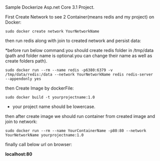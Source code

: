 Sample Dockerize Asp.net Core 3.1 Project.

First Create Network to see 2 Container(means redis and my project) on Docker:

<code>sudo docker create network YourNetworkName</code>

then run redis along with join to created network and persist data:

*before run below command.you should create redis folder in /tmp/data (path and folder name is optional.you can change their name as well as create folders path).

<code>sudo docker run --rm --name redis -p6380:6379 -v /tmp/data/redis:/data --network YourNetworkName redis redis-server --appendonly yes </code>

then Create Image by dockerFile:

<code>sudo docker build -t yourprojectname:1.0</code>
* your project name should be lowercase.

then after create image we should run container from created image and join to network:

<code>sudo docker run --rm --name YourContainerName -p80:80 --network YourNetworkName yourprojectname:1.0</code>

finally call below url on browser:

<b>localhost:80</b>
